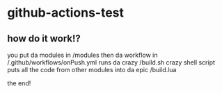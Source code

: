 # github-actions-test

## how do it work!?

you put da modules in /modules
then da workflow in /.github/workflows/onPush.yml
runs da crazy /build.sh
crazy shell script puts all the code from other modules into da epic /build.lua

the end!
